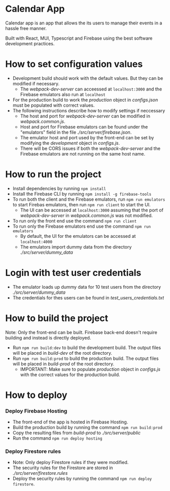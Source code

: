 # Calendar App
Calendar app is an app that allows the its users to manage their events in a hassle free manner.

Built with React, MUI, Typescript and Firebase using the best software development practices.

# How to set configuration values
- Development build should work with the default values. But they can be modified if necessary.
  - The *webpack-dev-server* can acceessed at `localhost:3000` and the Firebase emulators also run at `localhost`
- For the production build to work the *production* object in *configs.json* must be populated with correct values.
- The following instructions describe how to modify settings if neccessary
  - The host and port for *webpack-dev-server* can be modified in *webpack.common.js*.
  - Host and port for Firebase emulators can be found under the "emulators" field in the file *./src/server/firebase.json*.
  - The emulator host and port used by the front-end can be set by modifying the *development* object in *configs.js*.
  - There will be CORS issues if both the *webpack-dev-server* and the Firebase emulators are not running on the same host name.

# How to run the project
- Install dependencies by running `npm install`
- Install the Firebase CLI by running `npm install -g firebase-tools`
- To run both the client and the Firebase emulators, run `npm run emulators` to start Firebas emulators, then run `npm run client` to start the UI.
  - The UI can be accessed at `localhost:3000` assuming that the port of *webpack-dev-server* in *webpack.common.js* was not modified.
- To run only the front end use the command `npm run client`
- To run only the Firebase emulators end use the command `npm run emulators`
  - By default, the UI for the emulators can be accessed at `localhost:4000`
  - The emulators import dummy data from the directory *./src/server/dummy_data*

# Login with test user credentials
- The emulator loads up dummy data for 10 test users from the directory *./src/server/dummy_data*
- The credentials for thes users can be found in *test_users_credentials.txt*

# How to build the project
Note: Only the front-end can be built. Firebase back-end doesn't require building and instead is directly deployed.
- Run `npm run build:dev` to build the development build. The output files will be placed in *build-dev* of the root directory.
- Run `npm run build:prod` to build the production build. The output files will be placed in *build-prod* of the root directory.
  - IMPORTANT: Make sure to populate *production* object in *configs.js* with the correct values for the production build.

# How to deploy
### Deploy Firebase Hosting
- The front-end of the app is hosted in Firebase Hosting.
- Build the production build by running the command `npm run build:prod`
- Copy the resulting files from *build-prod* to *./src/server/public*
- Run the command `npm run deploy hosting`
### Deploy Firestore rules
- Note: Only deploy Firestore rules if they were modified.
- The security rules for the Firestore are stored in *./src/server/firestore.rules*
- Deploy the security rules by running the command `npm run deploy firestore`.